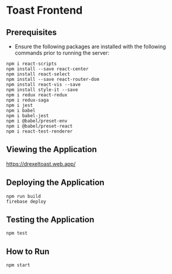 # Toast Frontend
## Prerequisites
* Ensure the following packages are installed with the following commands prior to running the server:
```
npm i react-scripts
npm install --save react-center
npm install react-select
npm install --save react-router-dom
npm install react-vis --save
npm install style-it --save
npm i redux react-redux
npm i redux-saga
npm i jest
npm i babel
npm i babel-jest
npm i @babel/preset-env
npm i @babel/preset-react 
npm i react-test-renderer
```
## Viewing the Application
https://drexeltoast.web.app/

## Deploying the Application
```
npm run build
firebase deploy 
```

## Testing the Application
`npm test`

## How to Run
`npm start`
